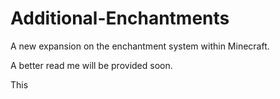 # Additional-Enchantments
A new expansion on the enchantment system within Minecraft. 

A better read me will be provided soon. 

This